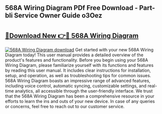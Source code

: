 ## 568A Wiring Diagram PDf Free Download - Part-bli Service Owner Guide o3Oez

# <h2><a href="http://dfs5vv.blite.top/?on=568A+Wiring+Diagram">🔗Download New 👉🔴 568A Wiring Diagram</a></h2>

[![568A Wiring Diagram download](https://i.imgur.com/lujVjoI.png)](http://dfs5vv.blite.top/?on=568A+Wiring+Diagram)
Get started with your new 568A Wiring Diagram today! This user manual provides a detailed overview of the product's features and functionality. Before you begin using your 568A Wiring Diagram, please familiarize yourself with its functions and features by reading this user manual. It includes clear instructions for installation, setup, and operation, as well as troubleshooting tips for common issues. 568A Wiring Diagram boasts an impressive range of advanced features, including voice control, automatic syncing, customizable settings, and real-time analytics, all accessible through the user-friendly interface. We trust that the 568A Wiring Diagram has been a comprehensive resource in your efforts to learn the ins and outs of your new device. In case of any queries or concerns, feel free to reach out to our customer service.
